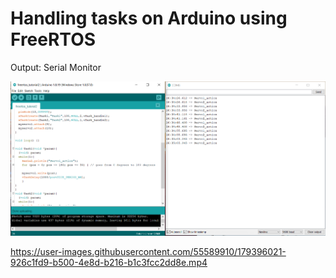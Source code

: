 # Handling tasks on Arduino using FreeRTOS

Output: Serial Monitor

![output](https://github.com/vish2001/development-of-real-time-systems/blob/main/mini-project/Output.png)



https://user-images.githubusercontent.com/55589910/179396021-926c1fd9-b500-4e8d-b216-b1c3fcc2dd8e.mp4


